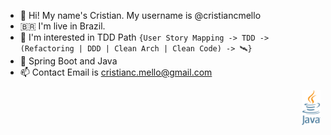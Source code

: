 - 👋 Hi! My name's Cristian. My username is @cristiancmello
- :brazil: I'm live in Brazil.
- 👀 I'm interested in TDD Path `{User Story Mapping -> TDD -> (Refactoring | DDD | Clean Arch | Clean Code) -> 🛰️}`
- 🌱 Spring Boot and Java
- 📫 Contact Email is cristianc.mello@gmail.com

<div float="left" align="right">
    <img alt="java-icon" width="6%" src="./assets/img/java-logo.png">
</div>
